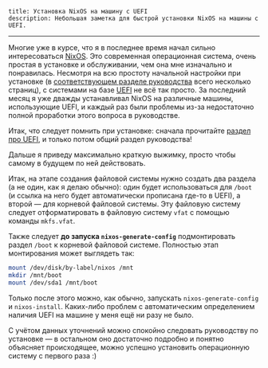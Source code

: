     title: Установка NixOS на машину с UEFI
    description: Небольшая заметка для быстрой установки NixOS на машины с UEFI.
---

Многие уже в курсе, что я в последнее время начал сильно интересоваться
[NixOS][nixos]. Это современная операционная система, очень простая в установке
и обслуживании, чем она мне изначально и понравилась. Несмотря на всю простоту
начальной настройки при установке (в [соответствующем разделе
руководства][nixos-install-manual] всего несколько страниц), с системами на базе
[UEFI][uefi] не всё так просто. За последний месяц я уже дважды устанавливал
NixOS на различные машины, использующие UEFI, и каждый раз были проблемы из-за
недостаточно полной проработки этого вопроса в руководстве.

Итак, что следует помнить при установке: сначала прочитайте [раздел про
UEFI][nixos-uefi-manual], и только потом общий раздел руководства!

Дальше я приведу максимально краткую выжимку, просто чтобы самому в будущем по
ней действовать.

Итак, на этапе создания файловой системы нужно создать два раздела (а не один,
как я делаю обычно): один будет использоваться для `/boot` (и ссылка на него
будет автоматически прописана где-то в UEFI), а второй — для корневой файловой
системы. Эту файловую систему следует отформатировать в файловую систему `vfat`
с помощью команды `mkfs.vfat`.

Также следует **до запуска `nixos-generate-config`** подмонтировать раздел
`/boot` к корневой файловой системе. Полностью этап монтирования может выглядеть
так:

```bash
mount /dev/disk/by-label/nixos /mnt
mkdir /mnt/boot
mount /dev/sda1 /mnt/boot
```

Только после этого можно, как обычно, запускать `nixos-generate-config` и
`nixos-install`. Каких-либо проблем с автоматическим определением наличия UEFI
на машине у меня ещё ни разу не было.

С учётом данных уточнений можно спокойно следовать руководству по установке —
в остальном оно достаточно подробно и понятно объясняет происходящее, можно
успешно установить операционную систему с первого раза :)

[nixos]: http://nixos.org/
[nixos-install-manual]: http://nixos.org/nixos/manual/index.html#sec-installation
[nixos-uefi-manual]: http://nixos.org/nixos/manual/index.html#sec-uefi-installation
[uefi]: https://en.wikipedia.org/wiki/Unified_Extensible_Firmware_Interface
